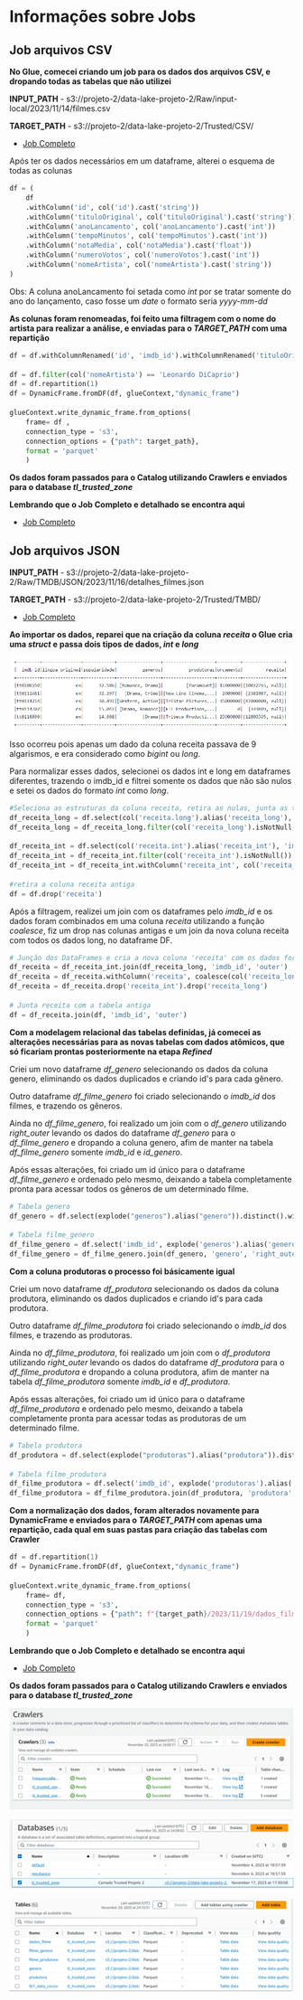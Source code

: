 # Informações sobre Jobs

## Job arquivos CSV

**No Glue, comecei criando um job para os dados dos arquivos CSV, e dropando todas as tabelas que não utilizei**

**INPUT_PATH** - s3://projeto-2/data-lake-projeto-2/Raw/input-local/2023/11/14/filmes.csv

**TARGET_PATH** - s3://projeto-2/data-lake-projeto-2/Trusted/CSV/

- [Job Completo](/etapa-3-jobs/jobs/trusted-job-csv.py)

Após ter os dados necessários em um dataframe, alterei o esquema de todas as colunas

```py
df = (
    df
    .withColumn('id', col('id').cast('string'))
    .withColumn('tituloOriginal', col('tituloOriginal').cast('string'))
    .withColumn('anoLancamento', col('anoLancamento').cast('int'))
    .withColumn('tempoMinutos', col('tempoMinutos').cast('int'))
    .withColumn('notaMedia', col('notaMedia').cast('float'))
    .withColumn('numeroVotos', col('numeroVotos').cast('int'))
    .withColumn('nomeArtista', col('nomeArtista').cast('string'))
)
```
Obs: A coluna anoLancamento foi setada como *int* por se tratar somente do ano do lançamento, caso fosse um *date* o formato seria *yyyy-mm-dd*

**As colunas foram renomeadas, foi feito uma filtragem com o nome do artista para realizar a análise, e enviadas para o *TARGET_PATH* com uma repartição**

```py
df = df.withColumnRenamed('id', 'imdb_id').withColumnRenamed('tituloOriginal', 'titulo').withColumnRenamed('anoLancamento', 'lancamento').withColumnRenamed('tempoMinutos', 'duracao_minutos').withColumnRenamed('notaMedia', 'media_votos').withColumnRenamed('numeroVotos', 'quantidade_votos')

df = df.filter(col('nomeArtista') == 'Leonardo DiCaprio')
df = df.repartition(1)
df = DynamicFrame.fromDF(df, glueContext,"dynamic_frame")

glueContext.write_dynamic_frame.from_options(
    frame= df ,
    connection_type = 's3',
    connection_options = {"path": target_path},
    format = 'parquet'
    )
```

**Os dados foram passados para o Catalog utilizando Crawlers e enviados para o database *tl_trusted_zone***

**Lembrando que o Job Completo e detalhado se encontra aqui**

- [Job Completo](/etapa-3-jobs/jobs/trusted-job-csv.py)

## Job arquivos JSON

**INPUT_PATH** - s3://projeto-2/data-lake-projeto-2/Raw/TMDB/JSON/2023/11/16/detalhes_filmes.json

**TARGET_PATH** - s3://projeto-2/data-lake-projeto-2/Trusted/TMBD/

- [Job Completo](/PROJETO%20II/etapa-3-jobs/jobs/trusted-job-json.py)

**Ao importar os dados, reparei que na criação da coluna *receita* o Glue cria uma *struct* e passa dois tipos de dados, *int* e *long***

![Colunas logs](/img/colunas-json.png)

Isso ocorreu pois apenas um dado da coluna receita passava de 9 algarismos, e era considerado como *bigint* ou *long*.

Para normalizar esses dados, selecionei os dados int e long em dataframes diferentes, trazendo o imdb_id e filtrei somente os dados que não são nulos e setei os dados do formato *int* como *long*.

```py
#Seleciona as estruturas da coluna receita, retira as nulas, junta as tabelas 
df_receita_long = df.select(col('receita.long').alias('receita_long'), 'imdb_id')
df_receita_long = df_receita_long.filter(col('receita_long').isNotNull())

df_receita_int = df.select(col('receita.int').alias('receita_int'), 'imdb_id')
df_receita_int = df_receita_int.filter(col('receita_int').isNotNull())
df_receita_int = df_receita_int.withColumn('receita_int', col('receita_int').cast('long'))

#retira a coluna receita antiga 
df = df.drop('receita')
```

Após a filtragem, realizei um join com os dataframes pelo *imdb_id* e os dados foram combinados em uma coluna *receita* utilizando a função *coalesce*, fiz um drop nas colunas antigas e um join da nova coluna receita com todos os dados long, no dataframe DF. 

```py
# Junção dos DataFrames e cria a nova coluna 'receita' com os dados formatados em long
df_receita = df_receita_int.join(df_receita_long, 'imdb_id', 'outer')
df_receita = df_receita.withColumn('receita', coalesce(col('receita_long'), col('receita_int')))
df_receita = df_receita.drop('receita_int').drop('receita_long')

# Junta receita com a tabela antiga
df = df_receita.join(df, 'imdb_id', 'outer')
```

**Com a modelagem relacional das tabelas definidas, já comecei as alterações necessárias para as novas tabelas com dados atômicos, que só ficariam prontas posteriormente na etapa *Refined***

Criei um novo dataframe *df_genero* selecionando os dados da coluna genero, eliminando os dados duplicados e criando id's para cada gênero. 

Outro dataframe *df_filme_genero* foi criado selecionando o *imdb_id* dos filmes, e trazendo os gêneros.

Ainda no *df_filme_genero*, foi realizado um join com o *df_genero* utilizando *right_outer* levando os dados do dataframe *df_genero* para o *df_filme_genero* e dropando a coluna genero, afim de manter na tabela *df_filme_genero* somente *imdb_id* e *id_genero*.

Após essas alterações, foi criado um id único para o dataframe *df_filme_genero* e ordenado pelo mesmo, deixando a tabela completamente pronta para acessar todos os gêneros de um determinado filme.

```py
# Tabela genero
df_genero = df.select(explode("generos").alias("genero")).distinct().withColumn("id_genero", monotonically_increasing_id())

# Tabela filme_genero
df_filme_genero = df.select('imdb_id', explode('generos').alias('genero'))
df_filme_genero = df_filme_genero.join(df_genero, 'genero', 'right_outer').drop(col('genero')).withColumn("id_filme_genero", monotonically_increasing_id()).orderBy('id_filme_genero')
```
**Com a coluna produtoras o processo foi básicamente igual**

Criei um novo dataframe *df_produtora* selecionando os dados da coluna produtora, eliminando os dados duplicados e criando id's para cada produtora. 

Outro dataframe *df_filme_produtora* foi criado selecionando o *imdb_id* dos filmes, e trazendo as produtoras.

Ainda no *df_filme_produtora*, foi realizado um join com o *df_produtora* utilizando *right_outer* levando os dados do dataframe *df_produtora* para o *df_filme_produtora* e dropando a coluna produtora, afim de manter na tabela *df_filme_produtora* somente *imdb_id* e *df_produtora*.

Após essas alterações, foi criado um id único para o dataframe *df_filme_produtora* e ordenado pelo mesmo, deixando a tabela completamente pronta para acessar todas as produtoras de um determinado filme.

```py
# Tabela produtora
df_produtora = df.select(explode("produtoras").alias("produtora")).distinct().withColumn('id_produtora', monotonically_increasing_id())

# Tabela filme_produtora
df_filme_produtora = df.select('imdb_id', explode('produtoras').alias('produtora'))
df_filme_produtora = df_filme_produtora.join(df_produtora, 'produtora', 'right_outer').drop(col('produtora')).withColumn("id_filme_produtora", monotonically_increasing_id()).orderBy('id_filme_produtora')
```

**Com a normalização dos dados, foram alterados novamente para DynamicFrame e enviados para o *TARGET_PATH* com apenas uma repartição, cada qual em suas pastas para criação das tabelas com Crawler**

```py
df = df.repartition(1)
df = DynamicFrame.fromDF(df, glueContext,"dynamic_frame")

glueContext.write_dynamic_frame.from_options(
    frame= df, 
    connection_type = 's3',
    connection_options = {"path": f"{target_path}/2023/11/19/dados_filme"},
    format = 'parquet'
    )
```
**Lembrando que o Job Completo e detalhado se encontra aqui**

- [Job Completo](/etapa-3-jobs/jobs/trusted-job-csv.py)

**Os dados foram passados para o Catalog utilizando Crawlers e enviados para o database *tl_trusted_zone***

![Crawlers](/img/crawlers.png)

![Banco de Dados](/img/databases.png)

![Tabelas](/img/tables.png)